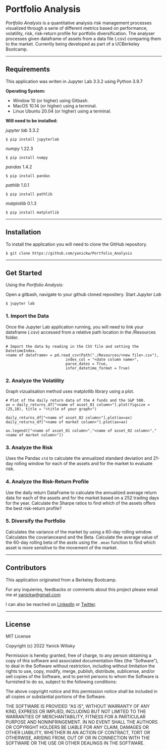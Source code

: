 # Portfolio Analysis
*Portfolio Analysis* is a quantitative analysis risk management processes visualized through a serie of different metrics based on performance, volatility, risk, risk-return profile for portfolio diversification. The analyser processes given dataframe of assets from a data file (.csv) comparing them to the market.
Currently being developed as part of a UCBerkeley Bootcamp.

---

## Requirements

This application was writen in Jupyter Lab 3.3.2 using Python 3.9.7

**Operating System:**
* Window 10 (or higher) using Gitbash.
* MacOS 10.14 (or higher) using a terminal.
* Linux Ubuntu 20.04 (or higher) using a terminal.

**Will need to be installed:**

*jupyter lab* 3.3.2
```
$ pip install jupyterlab
```

*numpy* 1.22.3
```
$ pip install numpy
```

*pandas* 1.4.2

```
$ pip install pandas
```

*pathlib* 1.0.1

```
$ pip install pathlib
```

*matplotlib* 0.1.3

```
$ pip install matplotlib
```
---

## Installation

To install the application you will need to clone the GitHub repository.

```
$ git clone https://github.com/yanickw/Portfolio_Analysis
```

---

## Get Started

Using the *Portfolio Analysis*:

Open a gitbash, navigate to your github cloned repositery. Start *Jupyter Lab*
```
$ jupyter lab
```

### 1. Import the Data
Once the Jupyter Lab application running, you will need to link your dataframe (.csv) accessed from a relative path location in the /Resources folder.

```
# Import the data by reading in the CSV file and setting the DatetimeIndex.
<name of dataframe> = pd.read_csv(Path("./Resources/<new file>.csv"),
                           index_col = "<date column name>",
                           parse_dates = True,
                           infer_datetime_format = True)
```

### 2. Analyze the Volatility
Graph vizualisation method uses matplotlib library using a plot. 

```
# Plot of the daily return data of the 4 funds and the S&P 500.
ax = daily_returns_df["<name of asset_01 column>"].plot(figsize = (25,10), title = "<title of your graph>")

daily_returns_df["<name of asset_02 column>"].plot(ax=ax)
daily_returns_df["<name of market column>"].plot(ax=ax)

ax.legend(["<name of asset_01 column>","<name of asset_02 column>","<name of market column>"])

```

### 3. Analyze the Risk
Uses the Pandas `std` to calculate the annualized standard deviation and 21-day rolling window for each of the assets and for the market to evaluate risk.

### 4. Analyze the Risk-Return Profile
Use the daily return DataFrame to calculate the annualized average return data for each of the assets and for the market based on a 252 trading days for the year.
Calculate the Sharpe ratios to find which of the assets offers the best risk-return profile?

### 5. Diversify the Portfolio
Calculates the variance of the market by using a 60-day rolling window.
Calculates the covarianceand and the Beta.
Calculate the average value of the 60-day rolling beta of the assts using the `.mean` function to find which asset is more sensitive to the movement of the market.

---

## Contributors

This application originated from a Berkeley Bootcamp.

For any inquieries, feedbacks or comments about this project please email me at yanickw@gmail.com

I can also be reached on [LinkedIn](https://www.linkedin.com/in/yanickwilisky/)
or  [Twitter](https://twitter.com/yanickwilisky).

---

## License

MIT License

Copyright (c) 2022 Yanick Wilisky

Permission is hereby granted, free of charge, to any person obtaining a copy
of this software and associated documentation files (the "Software"), to deal
in the Software without restriction, including without limitation the rights
to use, copy, modify, merge, publish, distribute, sublicense, and/or sell
copies of the Software, and to permit persons to whom the Software is
furnished to do so, subject to the following conditions:

The above copyright notice and this permission notice shall be included in all
copies or substantial portions of the Software.

THE SOFTWARE IS PROVIDED "AS IS", WITHOUT WARRANTY OF ANY KIND, EXPRESS OR
IMPLIED, INCLUDING BUT NOT LIMITED TO THE WARRANTIES OF MERCHANTABILITY,
FITNESS FOR A PARTICULAR PURPOSE AND NONINFRINGEMENT. IN NO EVENT SHALL THE
AUTHORS OR COPYRIGHT HOLDERS BE LIABLE FOR ANY CLAIM, DAMAGES OR OTHER
LIABILITY, WHETHER IN AN ACTION OF CONTRACT, TORT OR OTHERWISE, ARISING FROM,
OUT OF OR IN CONNECTION WITH THE SOFTWARE OR THE USE OR OTHER DEALINGS IN THE
SOFTWARE.
